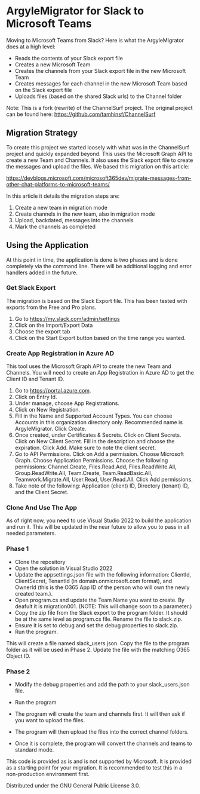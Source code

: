 # ArgyleMigrator for Slack to Microsoft Teams

Moving to Microsoft Teams from Slack?  Here is what the ArgyleMigrator does at a high level:

* Reads the contents of your Slack export file
* Creates a new Microsoft Team
* Creates the channels from your Slack export file in the new Microsoft Team
* Creates messages for each channel in the new Microsoft Team based on the Slack export file
* Uploads files (based on the shared Slack urls) to the Channel folder

Note: This is a fork (rewrite) of the ChannelSurf project.  The original project can be found here: https://github.com/tamhinsf/ChannelSurf

## Migration Strategy

To create this project we started loosely with what was in the ChannelSurf project and quickly expanded beyond. This uses the Microsoft Graph API to create a new Team and Channels.  It also uses the Slack export file to create the messages and upload the files.  We based this migration on this article:

https://devblogs.microsoft.com/microsoft365dev/migrate-messages-from-other-chat-platforms-to-microsoft-teams/

In this article it details the migration steps are:

1. Create a new team in migration mode
2. Create channels in the new team, also in migration mode
3. Upload, backdated, messages into the channels
4. Mark the channels as completed

## Using the Application

At this point in time, the application is done is two phases and is done completely via the command line.  There will be additional logging and error handlers added in the future.

### Get Slack Export

The migration is based on the Slack Export file.  This has been tested with exports from the Free and Pro plans.

1. Go to https://my.slack.com/admin/settings
2. Click on the Import/Export Data
3. Choose the export tab
4. Click on the Start Export button based on the time range you wanted.

### Create App Registration in Azure AD

This tool uses the Microsoft Graph API to create the new Team and Channels.  You will need to create an App Registration in Azure AD to get the Client ID and Tenant ID.
          
1. Go to https://portal.azure.com.
2. Click on Entry Id.
3. Under manage, choose App Registrations.
4. Click on New Registration.
5. Fill in the Name and Supported Account Types.  You can choose Accounts in this organization directory only.  Recommended name is ArgyleMigrator.  Click Create.
6. Once created, under Certificates & Secrets.  Click on Client Secrets. Click on New Client Secret.  Fill in the description and choose the expiration.  Click Add.  Make sure to note the client secret.
7. Go to API Permissions. Click on Add a permission.  Choose Microsoft Graph.  Choose Application Permissions.  Choose the following permissions: Channel.Create, Files.Read.Add, Files.ReadWrite.All, Group.ReadWrite.All, Team.Create, Team.ReadBasic.All, Teamwork.Migrate.All, User.Read, User.Read.All.  Click Add permissions.
8. Take note of the following: Application (client) ID, Directory (tenant) ID, and the Client Secret.

### Clone And Use The App

As of right now, you need to use Visual Studio 2022 to build the application and run it.  This will be updated in the near future to allow you to pass in all needed parameters.

### Phase 1

- Clone the repository
- Open the solution in Visual Studio 2022
- Update the appsettings.json file with the following information: ClientId, ClientSecret, TenantId (in domain.onmicrosoft.com format), and OwnerId (this is the O365 App ID of the person who will own the newly created team.).
- Open program.cs and update the Team Name you want to create.  By deafult it is migration001.  (NOTE: This will change soon to a parameter.)
- Copy the zip file from the Slack export to the program folder.  It should be at the same level as program.cs file.  Rename the file to slack.zip.
- Ensure it is set to debug and set the debug properties to slack.zip.
- Run the program.

This will create a file named slack_users.json.  Copy the file to the program folder as it will be used in Phase 2.  Update the file with the matching O365 Object ID.

### Phase 2

- Modify the debug properties and add the path to your slack_users.json file.
- Run the program
- The program will create the team and channels first. It will then ask if you want to upload the files.

- The program will then upload the files into the correct channel folders.
- Once it is complete, the program will convert the channels and teams to standard mode.

This code is provided as is and is not supported by Microsoft.  It is provided as a starting point for your migration.  It is recommended to test this in a non-production environment first.

Distributed under the GNU General Public License 3.0.